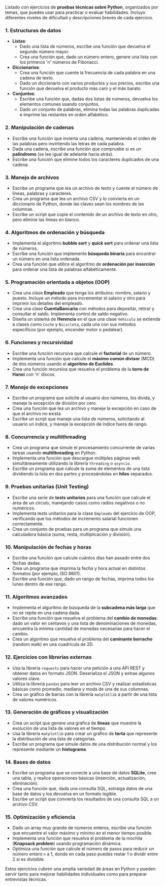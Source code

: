 Listado con ejercicios de **pruebas técnicas sobre Python**, organizados por temas, que puedes usar para practicar o evaluar habilidades. Incluyo diferentes niveles de dificultad y descripciones breves de cada ejercicio.

### 1. **Estructuras de datos**
   - **Listas**:
     - Dado una lista de números, escribe una función que devuelva el segundo número mayor.
     - Crea una función que, dado un número entero, genere una lista con los primeros 'n' números de Fibonacci.
   - **Diccionarios**:
     - Crea una función que cuente la frecuencia de cada palabra en una cadena de texto.
     - Dado un diccionario con varios productos y sus precios, escribe una función que devuelva el producto más caro y el más barato.
   - **Conjuntos**:
     - Escribe una función que, dadas dos listas de números, devuelva los elementos comunes usando conjuntos.
     - Dado un conjunto de palabras, elimina todas las palabras duplicadas e imprime las restantes en orden alfabético.

### 2. **Manipulación de cadenas**
   - Escribe una función que invierta una cadena, manteniendo el orden de las palabras pero invirtiendo las letras de cada palabra.
   - Dada una cadena, escribe una función que compruebe si es un **palíndromo** (se lee igual de adelante hacia atrás).
   - Escribe una función que elimine todos los caracteres duplicados de una cadena.
   
### 3. **Manejo de archivos**
   - Escribe un programa que lea un archivo de texto y cuente el número de líneas, palabras y caracteres.
   - Crea un programa que lea un archivo CSV y lo convierta en un diccionario de Python, donde las claves sean los nombres de las columnas.
   - Escribe un script que copie el contenido de un archivo de texto en otro, pero elimine las líneas en blanco.

### 4. **Algoritmos de ordenación y búsqueda**
   - Implementa el algoritmo **bubble sort** y **quick sort** para ordenar una lista de números.
   - Escribe una función que implemente **búsqueda binaria** para encontrar un número en una lista ordenada.
   - Crea una función que utilice el algoritmo de **ordenación por inserción** para ordenar una lista de palabras alfabéticamente.

### 5. **Programación orientada a objetos (OOP)**
   - Crea una clase **Empleado** que tenga los atributos: nombre, salario y puesto. Incluye un método para incrementar el salario y otro para imprimir los detalles del empleado.
   - Crea una clase **CuentaBancaria** con métodos para depositar, retirar y consultar el saldo. Implementa control de saldo negativo.
   - Diseña un sistema de **Herencia** en el que una clase `Vehículo` se extienda a clases como `Coche` y `Bicicleta`, cada una con sus métodos específicos (por ejemplo, encender motor o pedalear).
   
### 6. **Funciones y recursividad**
   - Escribe una función recursiva que calcule el **factorial** de un número.
   - Implementa una función que calcule el **máximo común divisor** (MCD) de dos números usando el **algoritmo de Euclides**.
   - Crea una función recursiva que resuelva el problema de la **torre de Hanoi** con 'n' discos.

### 7. **Manejo de excepciones**
   - Escribe un programa que solicite al usuario dos números, los divida, y maneje la excepción de división por cero.
   - Crea una función que lea un archivo y maneje la excepción en caso de que el archivo no exista.
   - Escribe un script que maneje una lista de números, solicitando al usuario un índice, y maneje la excepción de índice fuera de rango.

### 8. **Concurrencia y multithreading**
   - Crea un programa que simule el procesamiento concurrente de varias tareas usando **multithreading** en Python.
   - Implementa una función que descargue múltiples páginas web simultáneamente utilizando la librería `threading` o `asyncio`.
   - Escribe un programa que calcule la suma de elementos de una lista dividiendo la lista en dos partes y procesándolas en **hilos** separados.

### 9. **Pruebas unitarias (Unit Testing)**
   - Escribe una serie de **tests unitarios** para una función que calcule el área de un círculo, manejando casos como radios negativos o no numéricos.
   - Implementa tests unitarios para la clase `Empleado` del ejercicio de OOP, verificando que los métodos de incremento salarial funcionen correctamente.
   - Crea un conjunto de pruebas para un programa que simule una calculadora básica (suma, resta, multiplicación y división).

### 10. **Manipulación de fechas y horas**
   - Escribe una función que calcule cuántos días han pasado entre dos fechas dadas.
   - Crea un programa que imprima la fecha y hora actual en distintos formatos (por ejemplo, ISO 8601).
   - Escribe una función que, dado un rango de fechas, imprima todos los lunes dentro de ese rango.

### 11. **Algoritmos avanzados**
   - Implementa el algoritmo de búsqueda de la **subcadena más larga** que no se repite en una cadena dada.
   - Escribe una función que resuelva el problema del **cambio de monedas**: dado un valor en centavos y una lista de denominaciones de monedas, encuentra la mínima cantidad de monedas necesarias para hacer el cambio.
   - Crea un algoritmo que resuelva el problema del **caminante borracho** (random walk) en una cuadrícula de 2D.

### 12. **Ejercicios con librerías externas**
   - Usa la librería `requests` para hacer una petición a una API REST y obtener datos en formato JSON. Deserializa el JSON y extrae algunos valores clave.
   - Utiliza la librería `pandas` para leer un archivo CSV y realizar estadísticas básicas como promedio, mediana y moda de una de sus columnas.
   - Crea un gráfico de barras con la librería `matplotlib` a partir de una lista de valores numéricos.
   
### 13. **Generación de gráficos y visualización**
   - Crea un script que genere una gráfica de **líneas** que muestre la evolución de una lista de valores en el tiempo.
   - Usa la librería `matplotlib` para crear un gráfico de **torta** que represente la distribución de una lista de categorías.
   - Escribe un programa que simule datos de una distribución normal y los represente mediante un **histograma**.

### 14. **Bases de datos**
   - Escribe un programa que se conecte a una base de datos **SQLite**, cree una tabla, y realice operaciones básicas (inserción, actualización, eliminación).
   - Crea una función que, dada una consulta SQL, extraiga datos de una base de datos y los devuelva en un formato legible.
   - Escribe un script que convierta los resultados de una consulta SQL a un archivo CSV.

### 15. **Optimización y eficiencia**
   - Dado un array muy grande de números enteros, escribe una función que encuentre el valor máximo y mínimo en el menor tiempo posible.
   - Implementa una función que resuelva el problema de la mochila (**Knapsack problem**) usando programación dinámica.
   - Optimiza una función que calcule el número de pasos para reducir un número entero `n` a 1, donde en cada paso puedes restar 1 o dividir entre 2 si es divisible.

Estos ejercicios cubren una amplia variedad de áreas en Python y pueden servir tanto para mejorar habilidades individuales como para preparar entrevistas técnicas.
